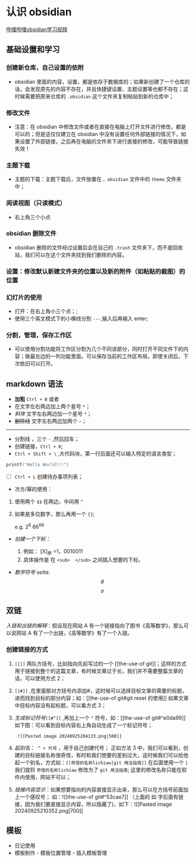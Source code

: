 # 认识 obsidian

[哔哩哔哩obsidian学习视频](https://www.bilibili.com/video/BV1yb4y1x7UP?vd_source=bf68982f41921d5f90e2525a0ca4ff9d)

## 基础设置和学习

### 创建新仓库，自己设置的依附

- obsidian 里面的内容，设置，都是依存于数据库的；如果新创建了一个仓库的话，会发现原先的内容不存在，并且快捷键设置，主题设置等也都不存在；这时候需要把原来仓库的 `.obsidian` 这个文件夹复制粘贴到新的仓库中；

### 修改文件

- 注意：在 obsidian 中修改文件或者在直接在电脑上打开文件进行修改，都是可以的；但是这仅仅建立在 obsidian 中没有设置任何外部链接的情况下，如果设置了外部链接，之后再在电脑的文件夹下进行直接的修改，可能导致链接失效！ 

### 主题下载

- 主题的下载：主题下载后，文件放置在 `。obsidian` 文件中的 `theme` 文件夹中；

### 阅读视图（只读模式）

- 右上角三个小点

### obsidian 删除文件

- obsidian 删除的文件经过设置后会在自己的 `.trash` 文件夹下，而不是回收站，我们可以在这个文件夹找到我们删除的内容。

### 设置：修改默认新建文件夹的位置以及新的附件（如粘贴的截图）的位置

### 幻灯片的使用

- 打开：在右上角小三个点；;
- 使用三个英文模式下的小横线分割 `---`,输入后再输入 enter;

### 分割，管理，保存工作区

- 可以使用分割功能将工作区分割为几个不同该部分，同时打开不同文件下的内容；做最左边的一列功能里面。可以保存当前的工作区布局，即使关闭后，下次依旧可以打开。

## markdown 语法

- **加粗** `Ctrl + B` 或者
- 在文字左右两边加上两个星号 `*`；
- *斜体* 文字左右两边加一个星号 `*`；
- ~~删除线~~ 文字左右两边加两个 `~`；
---
- 分割线 ，三个 `-` ,然后回车；
- []() 创建链接，`Ctrl + K`;
- `Ctrl + Shift + \` ,大代码块，第一行后面还可以输入特定的语言类型；

```C
printf("Hello World!!!")
```

- [ ] `Ctrl + L` 创建待办事项列表；

- 次方/幂的使用：
 1. 使用两个 `$$` 在两边，中间用 `^`
 2. 如果是多位数字，那么再用一个 `{}`;
    
    e.g. $2^6$ $66^{66}$

- *创建一个下标：*
  1. 例如： [X]<sub>原</sub> =1，0010011
  2. 具体操作是 在 `<sub>  </sub>` 之间插入想要的下标。

- *数学符号 seita*:
  $$\theta$$
  $$\sigma$$

## 双链

*入链和出链的解释*：假设现在网站 A 有一个链接指向了图书《高等数学》，那么可以说网站 A 有了一个出链，《高等数学》有了一个入链。

### 创建链接的方式

1. `[[]]` 两队方括号，比如指向先前写过的一个 [[the-use-of git]]；这样的方式用于链接到整个的这篇文章，有时候文章过于长，我们并不需要整篇文章的话，可以使用方式 2；
2. `[[#]]` ,在里面那对方括号内添加#，这时候可以选择目标文章的需要的标题，进而找到目标的部分内容；如：[[the-use-of git#git reset 的使用]]
		如果文章中目标内容没有起标题，可以看方式 3；
3. *生成标记符号*`[[#^]]` ,再加上一个 `^` 符号，如：[[the-use-of git#^e0da99]]
		如下图：可以看到目标内容右上角自动生成了一个标记符号；
		
		![[Pasted image 20240925204133.png|500]]
4. *起别名*：` ^ + 代号` ，用于自己创建代号； 正如方法 3 中，我们可以看到，创建的目标链接名称很奇怪，有时和我们想要的差别过大，这时候我们可以给他起一个别名，方式如：`[[奇怪的名称lichiaw|git 用法指南]]` 在后面使用一个 `|` 我们就将 `奇怪的名称lichiaw` 修改为了 `git 用法指南`;
	 这里的修改名称只能在软件内使用，网站不可以；
5. *链接内容显示*：如果想要指向的内容直接显示出来，那么可以在方括号前面加上一个感叹号；
	如：![[the-use-of git#^53cae7]]
	（上面的 如 字后面有链接，因为我们要直接显示内容，所以隐藏了)，如下：![[Pasted image 20240925210352.png|700]] 

## 模板

- 日记使用
- 模板制作 - 模板位置管理 - 插入模板管理